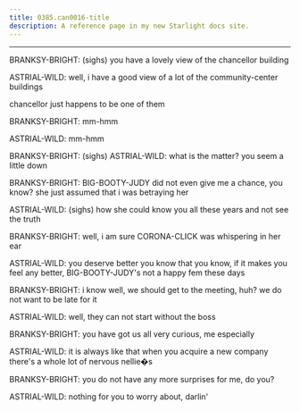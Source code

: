 ```yaml
---
title: 0385.can0016-title
description: A reference page in my new Starlight docs site.
---
```

----- 
BRANKSY-BRIGHT: (sighs) you have a lovely view of the chancellor building
 
ASTRIAL-WILD: well, i have a good view of a lot of the community-center buildings
 
chancellor just happens to be one of them
 
BRANKSY-BRIGHT: mm-hmm
 
ASTRIAL-WILD: mm-hmm
 
BRANKSY-BRIGHT: (sighs) 
ASTRIAL-WILD: what is the matter? 
 you seem a little down
 
BRANKSY-BRIGHT: BIG-BOOTY-JUDY did not even give me a chance, you know? 
 she just assumed that 
i was betraying her
 
ASTRIAL-WILD: (sighs) how she could know you all these years and not see the 
truth


 
BRANKSY-BRIGHT: well, i am sure CORONA-CLICK was whispering in her ear
 
ASTRIAL-WILD: you deserve better
 you know that
 you know, if it makes you feel any 
better, BIG-BOOTY-JUDY's not a happy fem these days
 
BRANKSY-BRIGHT: i know
 well, we should get to the meeting, huh? 
 we do not want to be 
late for it
 
ASTRIAL-WILD: well, they can not start without the boss
 
BRANKSY-BRIGHT: you have got us all very curious, me especially
 
ASTRIAL-WILD: it is always like that when you acquire a new company
 there's a whole 
lot of nervous nellie�s
 
BRANKSY-BRIGHT: you do not have any more surprises for me, do you? 
 
ASTRIAL-WILD: nothing for you to worry about, darlin'
 
